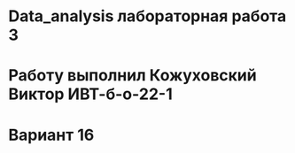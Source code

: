 # Data_analysis лабораторная работа 3
# Работу выполнил Кожуховский Виктор ИВТ-б-о-22-1
# Вариант 16

